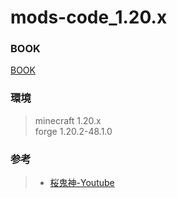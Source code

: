 # mods-code_1.20.x

### BOOK
[BOOK](https://runrungift.github.io/mods-code_1.20.x/book/)

### 環境
> minecraft 1.20.x  
> forge 1.20.2-48.1.0

### 参考
> * [桜鬼神-Youtube](https://youtube.com/@sakurakijin?si=fPMLxNbuH8nvOoAK)